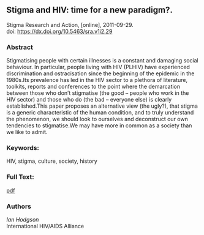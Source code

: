 ## Stigma and HIV: time for a new paradigm?. ##  
Stigma Research and Action, [online], 2011-09-29.  
 doi: https://dx.doi.org/10.5463/sra.v1i2.29

### Abstract ###
Stigmatising people with certain illnesses is a constant and damaging social behaviour. In particular, people living with HIV (PLHIV) have experienced discrimination and ostracisation since the beginning of the epidemic in the 1980s.Its prevalence has led in the HIV sector to a plethora of literature, toolkits, reports and conferences to the point where the demarcation between those who don’t stigmatise (the good – people who work in the HIV sector) and those who do (the bad – everyone else) is clearly established.This paper proposes an alternative view (the ugly?), that stigma is a generic characteristic of the human condition, and to truly understand the phenomenon, we should look to ourselves and deconstruct our own tendencies to stigmatise.We may have more in common as a society than we like to admit.

### Keywords: ###
HIV, stigma, culture, society, history

### Full Text: ###
[pdf](https://osf.io/wsa3d)

### Authors ####
*Ian Hodgson*  
International HIV/AIDS Alliance